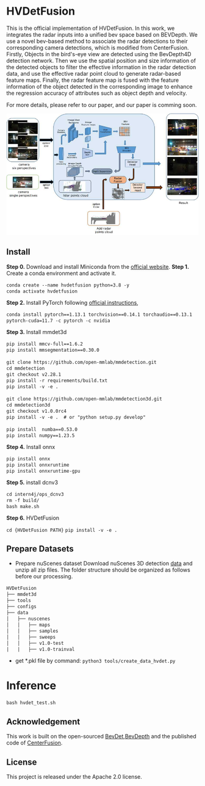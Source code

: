 # HVDetFusion

This is the official implementation of HVDetFusion. In this work, we integrates the radar inputs into a unified bev space based on BEVDepth. We use a novel bev-based method to associate the radar detections to their corresponding camera detections, which is modified from CenterFusion. Firstly, Objects in the bird's-eye view are detected using the BevDepth4D detection network. Then we use the spatial position and size information of the detected objects to filter the effective information in the radar detection data, and use the effective radar point cloud to generate radar-based feature maps. Finally, the radar feature map is fused with the feature information of the object detected in the corresponding image to enhance the regression accuracy of attributes such as object depth and velocity.

For more details, please refer to our paper, and our paper is comming soon.

![image](img/HVDetFusion_process.jpg)
## Install
**Step 0.** Download and install Miniconda from the [official website](https://docs.conda.io/en/latest/miniconda.html).
**Step 1.** Create a conda environment and activate it.

```shell
conda create --name hvdetfusion python=3.8 -y
conda activate hvdetfusion
```
**Step 2.** Install PyTorch following [official instructions](https://pytorch.org/get-started/locally/),
```shell
conda install pytorch==1.13.1 torchvision==0.14.1 torchaudio==0.13.1 pytorch-cuda=11.7 -c pytorch -c nvidia
```
**Step 3.** Install mmdet3d
```shell
pip install mmcv-full==1.6.2
pip install mmsegmentation==0.30.0

git clone https://github.com/open-mmlab/mmdetection.git
cd mmdetection
git checkout v2.28.1  
pip install -r requirements/build.txt
pip install -v -e .

git clone https://github.com/open-mmlab/mmdetection3d.git
cd mmdetection3d
git checkout v1.0.0rc4
pip install -v -e .  # or "python setup.py develop"

pip install  numba==0.53.0
pip install numpy==1.23.5
```
**Step 4.** Install onnx
```
pip install onnx
pip install onnxruntime
pip install onnxruntime-gpu
```

**Step 5.** install dcnv3
```
cd intern4j/ops_dcnv3
rm -f build/
bash make.sh
```

**Step 6.** HVDetFusion

`cd {HVDetFusion PATH}`
`pip install -v -e .`
## Prepare Datasets
- Prepare nuScenes dataset
Download nuScenes 3D detection [data](https://www.nuscenes.org/download) and unzip all zip files.
The folder structure should be organized as follows before our processing.
```
HVDetFusion
├── mmdet3d
├── tools
├── configs
├── data
│   ├── nuscenes
│   │   ├── maps
│   │   ├── samples
│   │   ├── sweeps
│   │   ├── v1.0-test
|   |   ├── v1.0-trainval
```
- get *.pkl file by command:
    `python3 tools/create_data_hvdet.py`

# Inference
`bash hvdet_test.sh`



## Acknowledgement
This work is built on the open-sourced [BevDet](https://github.com/HuangJunJie2017/BEVDet),[BevDepth](https://github.com/Megvii-BaseDetection/BEVDepth) and the published code of [CenterFusion](https://github.com/mrnabati/CenterFusion).

## License
This project is released under the Apache 2.0 license.

